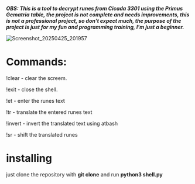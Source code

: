 ***OBS: This is a tool to decrypt runes from Cicada 3301 using the Primus Gematria table, 
the project is not complete and needs improvements, this is not a professional project, 
so don't expect much, the purpose of the project is just for my fun and programming training, 
I'm just a beginner.***

![Screenshot_20250425_201957](https://github.com/user-attachments/assets/0cbe83ff-ee13-4805-86cb-f4c13629a15e)


# Commands:

!clear - clear the screem.

!exit - close the shell.

!et - enter the runes text

!tr - translate the entered runes text

!invert - invert the translated text using atbash

!sr - shift the translated runes

# installing 
just clone the repository with **git clone**
and run **python3 shell.py**

